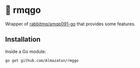 # 🐰 rmqgo

Wrapper of [rabbitmq/amqp091-go](https://github.com/rabbitmq/amqp091-go) that provides some features.

##  Installation

Inside a Go module:

```bash
go get github.com/Almazatun/rmggo
```